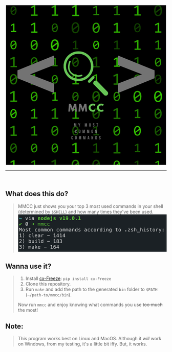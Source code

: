 <center>
	<img src="assets/mmcclogo.png"><hr>
</center><br>


## What does this do?
> MMCC just shows you your top 3 most used commands in your shell (determined by `$SHELL`) and how many times they've been used.
> ![example0](assets/example0.png)

## Wanna use it?
> 1) Install [cx-Freeze](https://pypi.org/project/cx-Freeze/): `pip install cx-Freeze`
> 2) Clone this repository.
> 3) Run `make` and add the path to the generated `bin` folder to `$PATH` (`~/path-to/mmcc/bin`).
>
> Now run `mmcc` and enjoy knowing what commands you use ~~too much~~ the most!

## Note:
> This program works best on Linux and MacOS. Although it *will* work on Windows, from my testing, it's a little bit iffy. But, it works.
